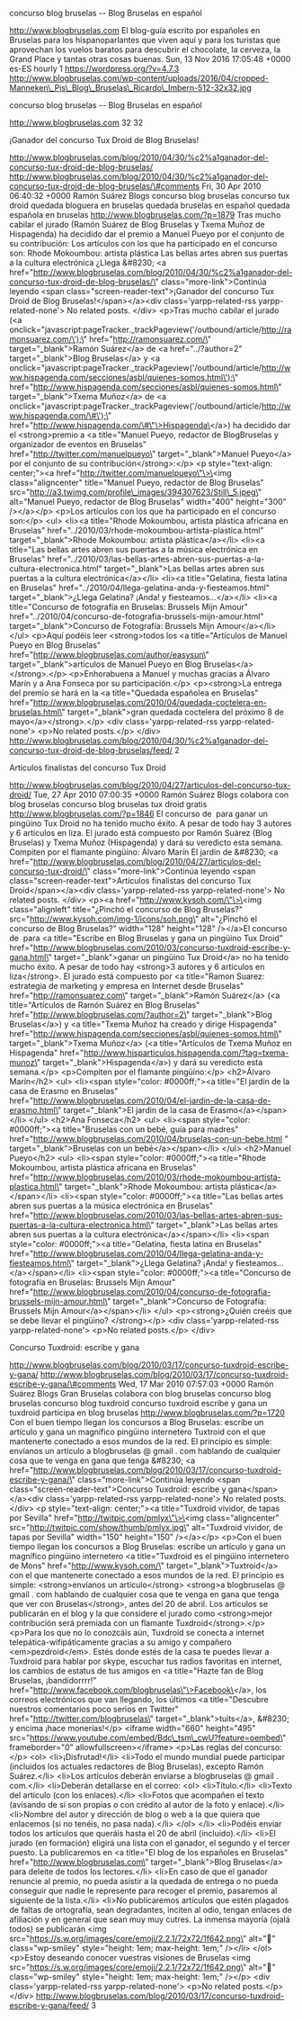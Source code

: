 concurso blog bruselas -- Blog Bruselas en español

http://www.blogbruselas.com El blog-guía escrito por españoles en
Bruselas para los hispanoparlantes que viven aquí y para los turistas
que aprovechan los vuelos baratos para descubrir el chocolate, la
cerveza, la Grand Place y tantas otras cosas buenas. Sun, 13 Nov 2016
17:05:48 +0000 es-ES hourly 1 https://wordpress.org/?v=4.7.3
http://www.blogbruselas.com/wp-content/uploads/2016/04/cropped-Manneken\_Pis\_Blog\_Bruselas\_Ricardo\_Imbern-512-32x32.jpg

concurso blog bruselas -- Blog Bruselas en español

http://www.blogbruselas.com 32 32

¡Ganador del concurso Tux Droid de Blog Bruselas!

http://www.blogbruselas.com/blog/2010/04/30/%c2%a1ganador-del-concurso-tux-droid-de-blog-bruselas/
http://www.blogbruselas.com/blog/2010/04/30/%c2%a1ganador-del-concurso-tux-droid-de-blog-bruselas/\#comments
Fri, 30 Apr 2010 06:40:32 +0000 Ramón Suárez Blogs concurso blog
bruselas concurso tux droid quedada bloguera en bruselas quedada
bruselas en español quedada española en bruselas
http://www.blogbruselas.com/?p=1879 Tras mucho cabilar el jurado (Ramón
Suárez de Blog Bruselas y Txema Muñoz de Hispagenda) ha decidido dar el
premio a Manuel Pueyo por el conjunto de su contribución: Los artículos
con los que ha participado en el concurso son: Rhode Mokoumbou: artista
plástica Las bellas artes abren sus puertas a la cultura electrónica
¿Llega &\#8230; \<a
href=\"http://www.blogbruselas.com/blog/2010/04/30/%c2%a1ganador-del-concurso-tux-droid-de-blog-bruselas/\"
class=\"more-link\"\>Continúa leyendo \<span
class=\"screen-reader-text\"\>¡Ganador del concurso Tux Droid de Blog
Bruselas!\</span\>\</a\>\<div class=\'yarpp-related-rss
yarpp-related-none\'\> No related posts. \</div\> \<p\>Tras mucho
cabilar el jurado (\<a
onclick=\"javascript:pageTracker.\_trackPageview(\'/outbound/article/http://ramonsuarez.com/\');\"
href=\"http://ramonsuarez.com/\" target=\"\_blank\"\>Ramón Suárez\</a\>
de \<a href=\"../?author=2\" target=\"\_blank\"\>Blog Bruselas\</a\> y
\<a
onclick=\"javascript:pageTracker.\_trackPageview(\'/outbound/article/http://www.hispagenda.com/secciones/asbl/quienes-somos.html\');\"
href=\"http://www.hispagenda.com/secciones/asbl/quienes-somos.html\"
target=\"\_blank\"\>Txema Muñoz\</a\> de \<a
onclick=\"javascript:pageTracker.\_trackPageview(\'/outbound/article/http://www.hispagenda.com/\#\');\"
href=\"http://www.hispagenda.com/\#\"\>Hispagenda\</a\>) ha decidido dar
el \<strong\>premio a \<a title=\"Manuel Pueyo, redactor de BlogBruselas
y organizador de eventos en Bruselas\"
href=\"http://twitter.com/manuelpueyo\" target=\"\_blank\"\>Manuel
Pueyo\</a\> por el conjunto de su contribución\</strong\>:\</p\> \<p
style=\"text-align: center;\"\>\<a
href=\"http://twitter.com/manuelpueyo\"\>\<img class=\"aligncenter\"
title=\"Manuel Pueyo, redactor de Blog Bruselas\"
src=\"http://a3.twimg.com/profile\_images/394307623/Still\_5.jpeg\"
alt=\"Manuel Pueyo, redactor de Blog Bruselas\" width=\"400\"
height=\"300\" /\>\</a\>\</p\> \<p\>Los artículos con los que ha
participado en el concurso son:\</p\> \<ul\> \<li\>\<a title=\"Rhode
Mokoumbou, artista plástica africana en Bruselas\"
href=\"../2010/03/rhode-mokoumbou-artista-plastica.html\"
target=\"\_blank\"\>Rhode Mokoumbou: artista plástica\</a\>\</li\>
\<li\>\<a title=\"Las bellas artes abren sus puertas a la música
electrónica en Bruselas\"
href=\"../2010/03/las-bellas-artes-abren-sus-puertas-a-la-cultura-electronica.html\"
target=\"\_blank\"\>Las bellas artes abren sus puertas a la cultura
electrónica\</a\>\</li\> \<li\>\<a title=\"Gelatina, fiesta latina en
Bruselas\" href=\"../2010/04/llega-gelatina-anda-y-fiesteamos.html\"
target=\"\_blank\"\>¿Llega Gelatina? ¡Anda! y fiesteamos...\</a\>\</li\>
\<li\>\<a title=\"Concurso de fotografía en Bruselas: Brussels Mijn
Amour\"
href=\"../2010/04/concurso-de-fotografia-brussels-mijn-amour.html\"
target=\"\_blank\"\>Concurso de Fotografía: Brussels Mijn
Amour\</a\>\</li\> \</ul\> \<p\>Aquí podéis leer \<strong\>todos los \<a
title=\"Artículos de Manuel Pueyo en Blog Bruselas\"
href=\"http://www.blogbruselas.com/author/easysun\"
target=\"\_blank\"\>articulos de Manuel Pueyo en Blog
Bruselas\</a\>\</strong\>.\</p\> \<p\>Enhorabuena a Manuel y muchas
gracias a Álvaro Marín y a Ana Fonseca por su participación.\</p\>
\<p\>\<strong\>La entrega del premio se hará en la \<a title=\"Quedada
españolea en Bruselas\"
href=\"http://www.blogbruselas.com/2010/04/quedada-coctelera-en-bruselas.html\"
target=\"\_blank\"\>gran quedada coctelera del próximo 8 de
mayo\</a\>\</strong\>.\</p\> \<div class=\'yarpp-related-rss
yarpp-related-none\'\> \<p\>No related posts.\</p\> \</div\>
http://www.blogbruselas.com/blog/2010/04/30/%c2%a1ganador-del-concurso-tux-droid-de-blog-bruselas/feed/
2

Artículos finalistas del concurso Tux Droid

http://www.blogbruselas.com/blog/2010/04/27/articulos-del-concurso-tux-droid/
Tue, 27 Apr 2010 07:00:35 +0000 Ramón Suárez Blogs colabora con blog
bruselas concurso blog bruselas tux droid gratis
http://www.blogbruselas.com/?p=1846 El concurso de  para ganar un
pingüino Tux Droid no ha tenido mucho éxito. A pesar de todo hay 3
autores y 6 artículos en liza. El jurado está compuesto por Ramón Suárez
(Blog Bruselas) y Txema Muñoz (Hispagenda) y dará su veredicto esta
semana. Compiten por el flamante pingüíno: Álvaro Marín El jardin de
&\#8230; \<a
href=\"http://www.blogbruselas.com/blog/2010/04/27/articulos-del-concurso-tux-droid/\"
class=\"more-link\"\>Continúa leyendo \<span
class=\"screen-reader-text\"\>Artículos finalistas del concurso Tux
Droid\</span\>\</a\>\<div class=\'yarpp-related-rss
yarpp-related-none\'\> No related posts. \</div\> \<p\>\<a
href=\"http://www.kysoh.com/\"\>\<img class=\"alignleft\"
title=\"¿Pinchó el concurso de Blog Bruselas?\"
src=\"http://www.kysoh.com/img-1/icons/soh.png\" alt=\"¿Pinchó el
concurso de Blog Bruselas?\" width=\"128\" height=\"128\" /\>\</a\>El
concurso de  para \<a title=\"Escribe en Blog Bruselas y gana un
pingüino Tux Droid\"
href=\"http://www.blogbruselas.com/2010/03/concurso-tuxdroid-escribe-y-gana.html\"
target=\"\_blank\"\>ganar un pingüino Tux Droid\</a\> no ha tenido mucho
éxito. A pesar de todo hay \<strong\>3 autores y 6 artículos en
liza\</strong\>. El jurado está compuesto por \<a title=\"Ramon Suarez:
estrategia de marketing y empresa en Internet desde Bruselas\"
href=\"http://ramonsuarez.com\" target=\"\_blank\"\>Ramón Suárez\</a\>
(\<a title=\"Artículos de Ramón Suárez en Blog Bruselas\"
href=\"http://www.blogbruselas.com/?author=2\" target=\"\_blank\"\>Blog
Bruselas\</a\>) y \<a title=\"Txema Muñoz ha creado y dirige
Hispagenda\"
href=\"http://www.hispagenda.com/secciones/asbl/quienes-somos.html\"
target=\"\_blank\"\>Txema Muñoz\</a\> (\<a title=\"Artículos de Txema
Muñoz en Hispagenda\"
href=\"http://www.hisparticulos.hispagenda.com/?tag=txema-munoz\"
target=\"\_blank\"\>Hispagenda\</a\>) y dará su veredicto esta
semana.\</p\> \<p\>Compiten por el flamante pingüíno:\</p\> \<h2\>Álvaro
Marín\</h2\> \<ul\> \<li\>\<span style=\"color: \#0000ff;\"\>\<a
title=\"El jardín de la casa de Erasmo en Bruselas\"
href=\"http://www.blogbruselas.com/2010/04/el-jardin-de-la-casa-de-erasmo.html\"
target=\"\_blank\"\>El jardin de la casa de Erasmo\</a\>\</span\>\</li\>
\</ul\> \<h2\>Ana Fonseca\</h2\> \<ul\> \<li\>\<span style=\"color:
\#0000ff;\"\>\<a title=\"Bruselas con un bebé, guía para madres\"
href=\"http://www.blogbruselas.com/2010/04/bruselas-con-un-bebe.html \"
target=\"\_blank\"\>Bruselas con un bebé\</a\>\</span\>\</li\> \</ul\>
\<h2\>Manuel Pueyo\</h2\> \<ul\> \<li\>\<span style=\"color:
\#0000ff;\"\>\<a title=\"Rhode Mokoumbou, artista plástica africana en
Bruselas\"
href=\"http://www.blogbruselas.com/2010/03/rhode-mokoumbou-artista-plastica.html\"
target=\"\_blank\"\>Rhode Mokoumbou: artista
plástica\</a\>\</span\>\</li\> \<li\>\<span style=\"color:
\#0000ff;\"\>\<a title=\"Las bellas artes abren sus puertas a la música
electrónica en Bruselas\"
href=\"http://www.blogbruselas.com/2010/03/las-bellas-artes-abren-sus-puertas-a-la-cultura-electronica.html\"
target=\"\_blank\"\>Las bellas artes abren sus puertas a la cultura
electrónica\</a\>\</span\>\</li\> \<li\>\<span style=\"color:
\#0000ff;\"\>\<a title=\"Gelatina, fiesta latina en Bruselas\"
href=\"http://www.blogbruselas.com/2010/04/llega-gelatina-anda-y-fiesteamos.html\"
target=\"\_blank\"\>¿Llega Gelatina? ¡Anda! y
fiesteamos...\</a\>\</span\>\</li\> \<li\>\<span style=\"color:
\#0000ff;\"\>\<a title=\"Concurso de fotografía en Bruselas: Brussels
Mijn Amour\"
href=\"http://www.blogbruselas.com/2010/04/concurso-de-fotografia-brussels-mijn-amour.html\"
target=\"\_blank\"\>Concurso de Fotografía: Brussels Mijn
Amour\</a\>\</span\>\</li\> \</ul\> \<p\>\<strong\>¿Quién creéis que se
debe llevar el pingüino? \</strong\>\</p\> \<div
class=\'yarpp-related-rss yarpp-related-none\'\> \<p\>No related
posts.\</p\> \</div\>

Concurso Tuxdroid: escribe y gana

http://www.blogbruselas.com/blog/2010/03/17/concurso-tuxdroid-escribe-y-gana/
http://www.blogbruselas.com/blog/2010/03/17/concurso-tuxdroid-escribe-y-gana/\#comments
Wed, 17 Mar 2010 07:57:03 +0000 Ramón Suárez Blogs Gran Bruselas
colabora con blog bruselas concurso blog bruselas concurso blog tuxdroid
concurso tuxdroid escribe y gana un tuxdroid participa en blog bruselas
http://www.blogbruselas.com/?p=1720 Con el buen tiempo llegan los
concursos a Blog Bruselas: escribe un artículo y gana un magnífico
pingüino internetero Tuxtroid con el que mantenerte conectado a esos
mundos de la red. El principio es simple: envíanos un artículo a
blogbruselas @ gmail . com hablando de cualquier cosa que te venga en
gana que tenga &\#8230; \<a
href=\"http://www.blogbruselas.com/blog/2010/03/17/concurso-tuxdroid-escribe-y-gana/\"
class=\"more-link\"\>Continúa leyendo \<span
class=\"screen-reader-text\"\>Concurso Tuxdroid: escribe y
gana\</span\>\</a\>\<div class=\'yarpp-related-rss
yarpp-related-none\'\> No related posts. \</div\> \<p
style=\"text-align: center;\"\>\<a title=\"Tuxdroid vividor, de tapas
por Sevilla\" href=\"http://twitpic.com/pmlyx\"\>\<img
class=\"aligncenter\" src=\"http://twitpic.com/show/thumb/pmlyx.jpg\"
alt=\"Tuxdroid vividor, de tapas por Sevilla\" width=\"150\"
height=\"150\" /\>\</a\>\</p\> \<p\>Con el buen tiempo llegan los
concursos a Blog Bruselas: escribe un artículo y gana un magnífico
pingüino internetero \<a title=\"Tuxdroid es el pingüino internetero de
Mons\" href=\"http://www.kysoh.com/\" target=\"\_blank\"\>Tuxtroid\</a\>
con el que mantenerte conectado a esos mundos de la red. El principio es
simple: \<strong\>envíanos un artículo\</strong\> \<strong\>a
blogbruselas @ gmail . com hablando de cualquier cosa que te venga en
gana que tenga que ver con Bruselas\</strong\>, antes del 20 de abril.
Los artículos se publicarán en el blog y la que considere el jurado como
\<strong\>mejor contribución será premiada con un flamante
Tuxdroid\</strong\>.\</p\> \<p\>Para los que no lo conozcáis aún,
Tuxdroid se conecta a internet telepática-wifipáticamente gracias a su
amigo y compañero \<em\>pezdroid\</em\>. Estés donde estés de la casa te
puedes llevar a Tuxdroid para hablar por skype, escuchar tus radios
favoritas en internet, los cambios de estatus de tus amigos en \<a
title=\"Hazte fan de Blog Bruselas, ¡bandidorrrr!\"
href=\"http://www.facebook.com/blogbruselas\"\>Facebook\</a\>, los
correos electrónicos que van llegando, los últimos \<a title=\"Descubre
nuestros comentarios poco serios en Twitter\"
href=\"http://twitter.com/blogbruselas\"
target=\"\_blank\"\>tuits\</a\>, &\#8230; y encima ¡hace monerías!\</p\>
\<iframe width=\"660\" height=\"495\"
src=\"https://www.youtube.com/embed/Bdc\_tsm\_cwU?feature=oembed\"
frameborder=\"0\" allowfullscreen\>\</iframe\> \<p\>Las reglas del
concurso:\</p\> \<ol\> \<li\>¡Disfrutad!\</li\> \<li\>Todo el mundo
mundial puede participar (incluidos los actuales redactores de Blog
Bruselas), excepto Ramón Suárez.\</li\> \<li\>Los artículos deberán
enviarse a blogbruselas @ gmail . com.\</li\> \<li\>Deberán detallarse
en el correo: \<ol\> \<li\>Título.\</li\> \<li\>Texto del artículo (con
los enlaces).\</li\> \<li\>Fotos que acompañen el texto (avisando de si
son propias o con crédito al autor de la foto y enlace).\</li\>
\<li\>Nombre del autor y dirección de blog o web a la que quiera que
enlacemos (si no tenéis, no pasa nada).\</li\> \</ol\> \</li\>
\<li\>Podéis enviar todos los artículos que queráis hasta el 20 de abril
(incluido).\</li\> \<li\>El jurado (en formación) eligirá una lista con
el ganador, el segundo y el tercer puesto. La publicaremos en \<a
title=\"El blog de los españoles en Bruselas\"
href=\"http://www.blogbruselas.com\" target=\"\_blank\"\>Blog
Bruselas\</a\> para deleite de todos los lectores.\</li\> \<li\>En caso
de que el ganador renuncie al premio, no pueda asistir a la quedada de
entrega o no pueda conseguir que nadie le represente para recoger el
premio, pasaremos al siguiente de la lista.\</li\> \<li\>No publicaremos
artículos que estén plagados de faltas de ortografía, sean degradantes,
inciten al odio, tengan enlaces de afiliación y en general que sean muy
muy cutres. La inmensa mayoría (ojalá todos) se publicarán \<img
src=\"https://s.w.org/images/core/emoji/2.2.1/72x72/1f642.png\"
alt=\"🙂\" class=\"wp-smiley\" style=\"height: 1em; max-height: 1em;\"
/\>\</li\> \</ol\> \<p\>Estoy deseando conocer vuestras visiones de
Bruselas \<img
src=\"https://s.w.org/images/core/emoji/2.2.1/72x72/1f642.png\"
alt=\"🙂\" class=\"wp-smiley\" style=\"height: 1em; max-height: 1em;\"
/\>\</p\> \<div class=\'yarpp-related-rss yarpp-related-none\'\> \<p\>No
related posts.\</p\> \</div\>
http://www.blogbruselas.com/blog/2010/03/17/concurso-tuxdroid-escribe-y-gana/feed/
3
